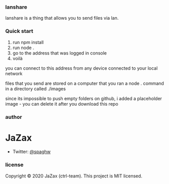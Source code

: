 ### lanshare
 
 lanshare is a thing that allows you to send files via lan. 
 
 ### Quick start
 
1. run npm install
2. run node .
3. go to the address that was logged in console
4. voilà 

you can connect to this address from any device connected to your local network

files that you send are stored on a computer that you ran a node . command in a directory called ./images

since its impossible to push empty folders on github, i added a placeholder image - you can delete it after you download
this repo

### author
# JaZax
- Twitter: [@spaghw](https://twitter.com/spaghw)

### license

Copyright © 2020 JaZax (ctrl-team).
This project is MIT licensed.
